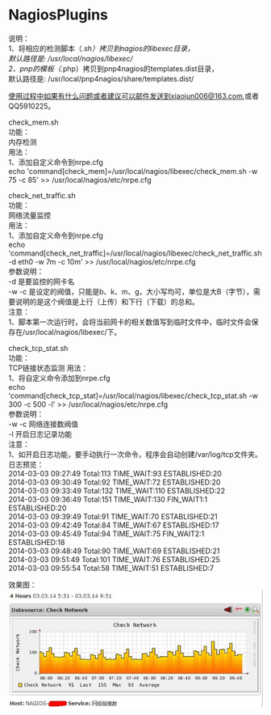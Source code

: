 NagiosPlugins  
==================================================  
说明：  
1、将相应的检测脚本（*.sh）拷贝到nagios的libexec目录，  
默认路径是: /usr/local/nagios/libexec/  
2、pnp的模板（*.php）拷贝到pnp4nagios的templates.dist目录，  
默认路径是: /usr/local/pnp4nagios/share/templates.dist/  

使用过程中如果有什么问题或者建议可以邮件发送到xiaojun006@163.com,或者QQ5910225。  

check_mem.sh  
功能：  
		内存检测  
用法：  
1、添加自定义命令到nrpe.cfg  
echo 'command[check_mem]=/usr/local/nagios/libexec/check_mem.sh -w 75 -c 85' >> /usr/local/nagios/etc/nrpe.cfg  
  
check_net_traffic.sh  
功能：  
		网络流量监控  
用法：  
1、添加自定义命令到nrpe.cfg  
echo 'command[check_net_traffic]=/usr/local/nagios/libexec/check_net_traffic.sh -d eth0 -w 7m -c 10m' >> /usr/local/nagios/etc/nrpe.cfg  
参数说明：  
-d 是要监控的网卡名  
-w -c 是设定的阀值，只能是b、k、m、g，大小写均可，单位是大B（字节），需要说明的是这个阀值是上行（上传）和下行（下载）的总和。  
注意：  
1、脚本第一次运行时，会将当前网卡的相关数值写到临时文件中，临时文件会保存在/usr/local/nagios/libexec/下。  

check_tcp_stat.sh  
功能：  
		TCP链接状态监测
用法：  
1、将自定义命令添加到nrpe.cfg  
echo 'command[check_tcp_stat]=/usr/local/nagios/libexec/check_tcp_stat.sh -w 300 -c 500 -l' >> /usr/local/nagios/etc/nrpe.cfg  
参数说明：  
-w -c 网络连接数阀值  
-l 开启日志记录功能  
注意：  
1、如开启日志功能，要手动执行一次命令，程序会自动创建/var/log/tcp文件夹。  
日志预览：  
2014-03-03 09:27:49 Total:113 TIME_WAIT:93 ESTABLISHED:20  
2014-03-03 09:30:49 Total:92 TIME_WAIT:72 ESTABLISHED:20  
2014-03-03 09:33:49 Total:132 TIME_WAIT:110 ESTABLISHED:22  
2014-03-03 09:36:49 Total:151 TIME_WAIT:130 FIN_WAIT1:1 ESTABLISHED:20  
2014-03-03 09:39:49 Total:91 TIME_WAIT:70 ESTABLISHED:21  
2014-03-03 09:42:49 Total:84 TIME_WAIT:67 ESTABLISHED:17  
2014-03-03 09:45:49 Total:94 TIME_WAIT:75 FIN_WAIT2:1 ESTABLISHED:18  
2014-03-03 09:48:49 Total:90 TIME_WAIT:69 ESTABLISHED:21  
2014-03-03 09:51:49 Total:101 TIME_WAIT:76 ESTABLISHED:25  
2014-03-03 09:55:54 Total:58 TIME_WAIT:51 ESTABLISHED:7  
  
效果图：  
![Image text](https://github.com/June-Wang/NagiosPlugins/blob/master/images/tcp_stat.jpg)  
